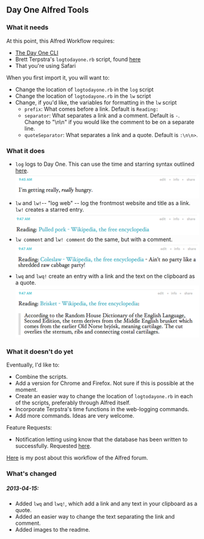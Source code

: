 ## Day One Alfred Tools

### What it needs

At this point, this Alfred Workflow requires:

* [The Day One CLI](http://dayoneapp.com/tools/)
* Brett Terpstra's `logtodayone.rb` script, found [here](http://brettterpstra.com/2012/01/16/logging-with-day-one-geek-style/)
* That you're using Safari

When you first import it, you will want to:

* Change the location of `logtodayone.rb` in the `log` script
* Change the location of `logtodayone.rb` in the `lw` script
* Change, if you'd like, the variables for formatting in the `lw` script
	* `prefix`: What comes before a link. Default is `Reading: `
	* `separator`: What separates a link and a comment. Default is ` - `. Change to "\n\n" if you would like the comment to be on a separate line.
	* `quoteSeparator`: What separates a link and a quote. Default is `:\n\n>`.

### What it does

* `log` logs to Day One. This can use the time and starring syntax outlined [here](http://brettterpstra.com/2012/01/16/logging-with-day-one-geek-style/).
	![log example](imgs/log-hungry.png)
* `lw` and `lw!`-- "log web" -- log the frontmost website and title as a link. `lw!` creates a starred entry.
	![lw example](imgs/lw-pulled-pork.png)
* `lw comment` and `lw! comment` do the same, but with a comment.
	![lw with comment exmaple](imgs/lwc-coleslaw.png)
* `lwq` and `lwq!` create an entry with a link and the text on the clipboard as a quote. 
	![lwq example](imgs/lwq-brisket.png)


### What it doesn't do yet

Eventually, I'd like to:

* Combine the scripts.
* Add a version for Chrome and Firefox. Not sure if this is possible at the moment.
* Create an easier way to change the location of `logtodayone.rb` in each of the scripts, preferably through Alfred itself.
* Incorporate Terpstra's time functions in the web-logging commands.
* Add more commands. Ideas are very welcome.

Feature Requests:

* Notification letting using know that the database has been written to successfully. Requested [here](http://www.alfredforum.com/topic/1436-day-one-tools-logging-and-logging-from-safari/?p=7315).

[Here](http://www.alfredforum.com/topic/1436-day-one-tools-logging-and-logging-from-safari/) is my post about this workflow of the Alfred forum.

### What's changed

##### 2013-04-15:

* Added `lwq` and `lwq!`, which add a link and any text in your clipboard as a quote.
* Added an easier way to change the text separating the link and comment.
* Added images to the readme.